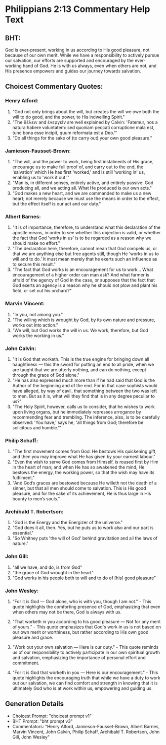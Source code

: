 # Philippians 2:13 Commentary Help Text

## BHT:
God is ever-present, working in us according to His good pleasure, not because of our own merit. While we have a responsibility to actively pursue our salvation, our efforts are supported and encouraged by the ever-working hand of God. He is with us always, even when others are not, and His presence empowers and guides our journey towards salvation.

## Choicest Commentary Quotes:
### Henry Alford:
1) "God not only brings about the will, but creates the will we owe both the will to do good, and the power, to His indwelling Spirit."
2) "The θέλειν and ἐνεργεῖν are well explained by Calvin: 'Fatemur, nos a natura habere voluntatem: sed quoniam peccati corruptione mala est, tunc bona esse incipit, quum reformata est a Deo.'"
3) "Do all things for the sake of (to carry out) your own good pleasure."

### Jamieson-Fausset-Brown:
1. "The will, and the power to work, being first instalments of His grace, encourage us to make full proof of, and carry out to the end, the 'salvation' which He has first 'worked,' and is still 'working in' us, enabling us to 'work it out.'" 
2. "Man is, in different senses, entirely active, and entirely passive: God producing all, and we acting all. What He produced is our own acts." 
3. "God makes a new heart, and we are commanded to make us a new heart; not merely because we must use the means in order to the effect, but the effect itself is our act and our duty."

### Albert Barnes:
1. "It is of importance, therefore, to understand what this declaration of the apostle means, in order to see whether this objection is valid, or whether the fact that God 'works in us' is to be regarded as a reason why we should make no effort."
2. "The declaration here, therefore, cannot mean that God compels us, or that we are anything else but free agents still, though He 'works in us to will and to do.' It must mean merely that he exerts such an influence as to secure this result."
3. "The fact that God works is an encouragement for us to work... What encouragement of a higher order can man ask? And what farmer is afraid of the agency of God in the case, or supposes that the fact that God exerts an agency is a reason why he should not plow and plant his field, or set out his orchard?"

### Marvin Vincent:
1. "In you, not among you."
2. "The willing which is wrought by God, by its own nature and pressure, works out into action."
3. "We will, but God works the will in us. We work, therefore, but God works the working in us."

### John Calvin:
1. "It is God that worketh. This is the true engine for bringing down all haughtiness — this the sword for putting an end to all pride, when we are taught that we are utterly nothing, and can do nothing, except through the grace of God alone."
2. "He has also expressed much more than if he had said that God is the Author of the beginning and of the end. For in that case sophists would have alleged, by way of cavil, that something between the two was left to men. But as it is, what will they find that is in any degree peculiar to us?"
3. "The Holy Spirit, however, calls us to consider, that he wishes to work upon living organs, but he immediately represses arrogance by recommending fear and trembling. The inference, also, is to be carefully observed: 'You have,' says he, 'all things from God; therefore be solicitous and humble.'"

### Philip Schaff:
1. "The first movement comes from God. He bestows His quickening gift, and then you may improve what He has given by your earnest labour."
2. "Even the wish to serve God comes from Himself, is roused first by Him in the heart of man; and when He has so awakened the mind, He bestows the energy, the working power, so that the wish may have its fulfilment."
3. "And God’s graces are bestowed because He willeth not the death of a sinner, but that all men should come to salvation. This is His good pleasure, and for the sake of its achievement, He is thus large in His bounty to men’s souls."

### Archibald T. Robertson:
1. "God is the Energy and the Energizer of the universe."
2. "God does it all, then. Yes, but he puts us to work also and our part is essential."
3. "So Whitney puts 'the will of God' behind gravitation and all the laws of nature."

### John Gill:
1. "all we have, and do, is from God"
2. "the grace of God wrought in the heart"
3. "God works in his people both to will and to do of [his] good pleasure"

### John Wesley:
1. "For it is God — God alone, who is with you, though I am not." - This quote highlights the comforting presence of God, emphasizing that even when others may not be there, God is always with us.

2. "That worketh in you according to his good pleasure — Not for any merit of yours." - This quote emphasizes that God's work in us is not based on our own merit or worthiness, but rather according to His own good pleasure and grace.

3. "Work out your own salvation — Here is our duty." - This quote reminds us of our responsibility to actively participate in our own spiritual growth and salvation, emphasizing the importance of personal effort and commitment.

4. "For it is God that worketh in you — Here is our encouragement." - This quote highlights the encouraging truth that while we have a duty to work out our salvation, we can find comfort and strength in knowing that it is ultimately God who is at work within us, empowering and guiding us.


## Generation Details
- Choicest Prompt: "choicest prompt v1"
- BHT Prompt: "bht prompt v3"
- Commentators: "Henry Alford, Jamieson-Fausset-Brown, Albert Barnes, Marvin Vincent, John Calvin, Philip Schaff, Archibald T. Robertson, John Gill, John Wesley"
